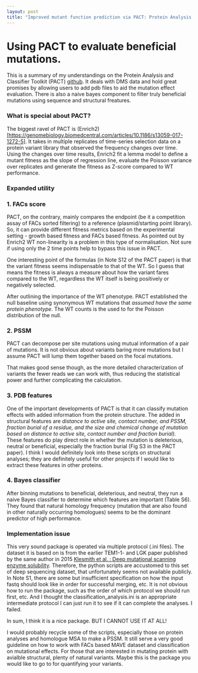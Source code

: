 ```yaml
---
layout: post
title: "Improved mutant function prediction via PACT: Protein Analysis and Classifier Toolkit"
---
```

Using PACT to evaluate beneficial mutations.
======

This is a summary of my understandings on the Protein Analysis and Classifier Toolkit (PACT) [github](https://github.com/JKlesmith/PACT). It deals with DMS data and hold great promises by allowing users to add pdb files to aid the mutation effect evaluation. There is also a naive bayes component to filter truly beneficial mutations using sequence and structural freatures.

### What is special about PACT?
The biggest ravel of PACT is (Enrich2)[https://genomebiology.biomedcentral.com/articles/10.1186/s13059-017-1272-5].
It takes in multiple replicates of time-series selection data on a protein variant library that observed the frequency changes over time.
Using the changes over time results, Enrich2 fit a lemma model to define a mutant fitness as the slope of regression line, evaluate the Poisson variance over replicates and generate the fitness as Z-score compared to WT performance.  

### Expanded utility
### 1. FACs score
PACT, on the contrary, mainly compares the endpoint (be it a competition assay of FACs sorted filtering) to a reference (plasmid/starting point library).
So, it can provide different fitness metrics based on the experimental setting - growth based fitness and FACs based fitness. 
As pointed out by Enrich2 WT non-linearity is a problem in this type of normalisation. Not sure if using only the 2 time points help to bypass this issue in PACT.

One interesting point of the formulas (in Note S12 of the PACT paper) is that the variant fitness seems indispensable to that of the WT. So I guess that means the fitness is always a measure about how the variant fares compared to the WT, regardless the WT itself is being positively or negatively selected. 

After outlining the importance of the WT phenotype. PACT established the null baseline using synonymous WT mutations that *assumed have the same protein phenotype*. 
The WT counts is the used to for the Poisson distribution of the null. 
### 2. PSSM
PACT can decompose per site mutations using mutual information of a pair of mutations. It is not obvious about variants baring more mutations but I assume PACT will lump them together based on the focal mutations. 

That makes good sense though, as the more detailed characterization of variants the fewer reads we can work with, thus reducing the statistical power and further complicating the calculation. 
### 3. PDB features
One of the important developments of PACT is that it can classify mutation effects with added information from the protein structure. 
The added in structural features are *distance to active site, contact number, and PSSM, fraction burial of a residue, and the size and chemical change of mutation based on distance to active site, contact number and fraction burial).* 
These features do play direct role in whether the mutation is deleterious, neutral or beneficial, especially the fraction burial (Fig S3 in the PACT paper).
I think I would definitely look into these scripts on structural analyses; they are definitely useful for other projects if I would like to extract these features in other proteins.
### 4. Bayes classifier
After binning mutations to beneficial, deleterious, and neutral, they run a naive Bayes classifier to determine which features are important (Table S6). 
They found that natural homology frequency (mutation that are also found in other naturally occurring homologues) seems to be the dominant predictor of high performance. 
### Implementation issue
This very sound package is operated via multiple protocol (.ini files). The dataset it is based on is from the earlier TEM1-1- and LGK paper published by the same author in 2015 [ Klesmith et al. : Deep mutational scanning enzyme solubility](https://www.pnas.org/content/114/9/2265#sec-8).
Therefore, the python scripts are accustomed to this set of deep sequencing dataset, that unfortunately seems not available publicly. 
In Note S1, there are some but insufficient specification on how the input fastq should look like in order for successful merging, etc. It is not obvious how to run the package, such as the order of which protocol we should run first, etc.
And I thought the classification_analysis.ini is an appropriate intermediate protocol I can just run it to see if it can complete the analyses. I failed.


In sum, I think it is a nice package. BUT I CANNOT USE IT AT ALL! 


I would probably recycle some of the scripts, especially those on protein analyses and homologue MSA to make a PSSM.
It still serve a very good guideline on how to work with FACs based MAVE dataset and classification on mutational effects.
For those that are interested in mutating protein with avialble structural, plenty of natural variants. Maybe this is the package you would like to go to for quantifying your variants.


